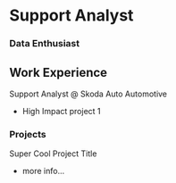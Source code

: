 # Support Analyst

### Data Enthusiast

## Work Experience
Support Analyst @ Skoda Auto Automotive 
- High Impact project 1

### Projects
Super Cool Project Title
- more info...
